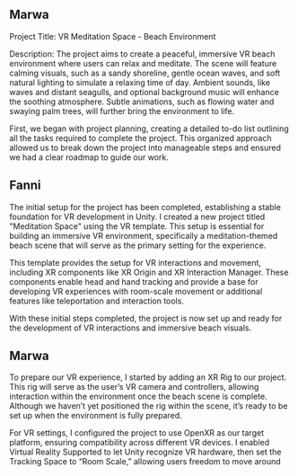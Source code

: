 <h2>Marwa</h2>
<p>
Project Title: VR Meditation Space - Beach Environment

Description: The project aims to create a peaceful, immersive VR beach environment where users can relax and meditate. The scene will feature calming visuals, such as a sandy shoreline, gentle ocean waves, and soft natural lighting to simulate a relaxing time of day. Ambient sounds, like waves and distant seagulls, and optional background music will enhance the soothing atmosphere. Subtle animations, such as flowing water and swaying palm trees, will further bring the environment to life.

First, we began with project planning, creating a detailed to-do list outlining all the tasks required to complete the project. This organized approach allowed us to break down the project into manageable steps and ensured we had a clear roadmap to guide our work.</p>

<h2>Fanni</h2>

The initial setup for the project has been completed, establishing a stable foundation for VR development in Unity.
I created a new project titled "Meditation Space" using the VR template. This setup is essential for building an immersive VR environment, specifically a meditation-themed beach scene that will serve as the primary setting for the experience.

This template provides the setup for VR interactions and movement, including XR components like XR Origin and XR Interaction Manager. These components enable head and hand tracking and provide a base for developing VR experiences with room-scale movement or additional features like teleportation and interaction tools.

With these initial steps completed, the project is now set up and ready for the development of VR interactions and immersive beach visuals.
</p>

<h2>Marwa</h2>
<p>To prepare our VR experience, I started by adding an XR Rig to our project. This rig will serve as the user’s VR camera and controllers, allowing interaction within the environment once the beach scene is complete. Although we haven’t yet positioned the rig within the scene, it’s ready to be set up when the environment is fully prepared.

For VR settings, I configured the project to use OpenXR as our target platform, ensuring compatibility across different VR devices. I enabled Virtual Reality Supported to let Unity recognize VR hardware, then set the Tracking Space to “Room Scale,” allowing users freedom to move around</p>
